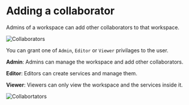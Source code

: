 # Adding a collaborator

Admins of a workspace can add other collaborators to that workspace.

![Collaborators](../assets/add-collab-button-ws.png)

You can grant one of `Admin`, `Editor` or `Viewer` privilages to the user.

**Admin**: Admins can manage the workspace and add other collaborators.

**Editor**: Editors can create services and manage them.

**Viewer**: Viewers can only view the workspace and the services inside it.

![Collabortators](../assets/add-collab-ws.png)

